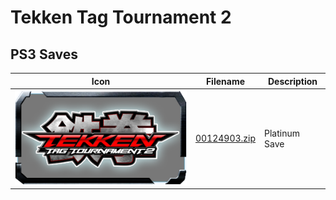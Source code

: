 # Tekken Tag Tournament 2

## PS3 Saves

| Icon | Filename | Description |
|------|----------|-------------|
| ![Tekken Tag Tournament 2](ICON0.PNG) | [00124903.zip](00124903.zip) | Platinum Save |
